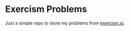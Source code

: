 # Exercism Problems

Just a simple repo to store my problems from [exercism.io](http://exercism.io/).